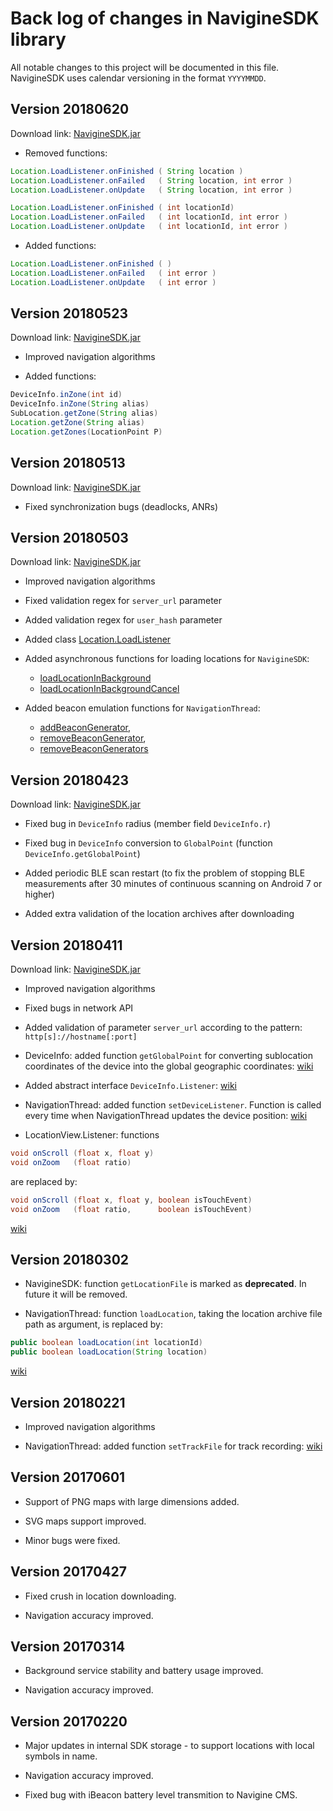 # Back log of changes in NavigineSDK library

All notable changes to this project will be documented in this file. NavigineSDK
uses calendar versioning in the format `YYYYMMDD`.

## Version 20180620
Download link: [NavigineSDK.jar](https://github.com/Navigine/Android-SDK/raw/master/libs/NavigineSDK.jar)

* Removed functions:
```java
Location.LoadListener.onFinished ( String location )
Location.LoadListener.onFailed   ( String location, int error )
Location.LoadListener.onUpdate   ( String location, int error )

Location.LoadListener.onFinished ( int locationId)
Location.LoadListener.onFailed   ( int locationId, int error )
Location.LoadListener.onUpdate   ( int locationId, int error )
```

* Added functions:
```java
Location.LoadListener.onFinished ( )
Location.LoadListener.onFailed   ( int error )
Location.LoadListener.onUpdate   ( int error )
```

## Version 20180523
Download link: [NavigineSDK.jar](https://github.com/Navigine/Android-SDK/blob/2f46c63ff66b60d34de2be3490a2ab1820d83d91/libs/NavigineSDK.jar?raw=true)

* Improved navigation algorithms

* Added functions:
```java
DeviceInfo.inZone(int id)
DeviceInfo.inZone(String alias)
SubLocation.getZone(String alias)
Location.getZone(String alias)
Location.getZones(LocationPoint P) 
```

## Version 20180513
Download link: [NavigineSDK.jar](https://github.com/Navigine/Android-SDK/blob/f1c725d4b138351002001fed7e48d428d765466b/libs/NavigineSDK.jar?raw=true)

* Fixed synchronization bugs (deadlocks, ANRs)

## Version 20180503
Download link: [NavigineSDK.jar](https://github.com/Navigine/Android-SDK/blob/5a74248a388685f5532976482162b1c5124dc253/NavigineSDK/NavigineSDK.jar?raw=true)

* Improved navigation algorithms

* Fixed validation regex for `server_url` parameter

* Added validation regex for `user_hash` parameter

* Added class [Location.LoadListener](https://github.com/Navigine/Android-SDK/wiki/Class-Location.LoadListener)

* Added asynchronous functions for loading locations for `NavigineSDK`:
  * [loadLocationInBackground](https://github.com/Navigine/Android-SDK/wiki/Class-NavigineSDK#function-loadlocationinbackground)
  * [loadLocationInBackgroundCancel](https://github.com/Navigine/Android-SDK/wiki/Class-NavigineSDK#function-loadlocationinbackgroundCancel)

* Added beacon emulation functions for `NavigationThread`:
  * [addBeaconGenerator](https://github.com/Navigine/Android-SDK/wiki/Class-NavigationThread#function-addbeacongenerator),
  * [removeBeaconGenerator](https://github.com/Navigine/Android-SDK/wiki/Class-NavigationThread#function-removebeacongenerator),
  * [removeBeaconGenerators](https://github.com/Navigine/Android-SDK/wiki/Class-NavigationThread#function-removebeacongenerators)

## Version 20180423
Download link: [NavigineSDK.jar](https://github.com/Navigine/Android-SDK/blob/b9eb40e39166ab873490ef09a8a602863559d466/NavigineSDK/NavigineSDK.jar?raw=true)

* Fixed bug in `DeviceInfo` radius (member field `DeviceInfo.r`)

* Fixed bug in `DeviceInfo` conversion to `GlobalPoint` (function `DeviceInfo.getGlobalPoint`)

* Added periodic BLE scan restart (to fix the problem of stopping BLE measurements after 30 minutes of continuous scanning on Android 7 or higher)

* Added extra validation of the location archives after downloading

## Version 20180411
Download link: [NavigineSDK.jar](https://github.com/Navigine/Android-SDK/raw/d4c0e75ed5b40c266da4561f91a9f1070fd3196c/NavigineSDK/NavigineSDK.jar)

* Improved navigation algorithms

* Fixed bugs in network API

* Added validation of parameter `server_url` according to the pattern:
`http[s]://hostname[:port]`

* DeviceInfo: added function `getGlobalPoint` for converting sublocation
coordinates of the device into the global geographic coordinates:
[wiki](https://github.com/Navigine/Android-SDK/wiki/Class-DeviceInfo#function-getglobalpoint)

* Added abstract interface `DeviceInfo.Listener`:
[wiki](https://github.com/Navigine/Android-SDK/wiki/Class-DeviceInfo.Listener)

* NavigationThread: added function `setDeviceListener`. Function is called every time when NavigationThread updates the device position: [wiki](https://github.com/Navigine/Android-SDK/wiki/Class-NavigationThread#function-setdevicelistener)

* LocationView.Listener: functions
```java
void onScroll (float x, float y)
void onZoom   (float ratio)
```
are replaced by:
```java
void onScroll (float x, float y, boolean isTouchEvent)
void onZoom   (float ratio,      boolean isTouchEvent)
```

[wiki](https://github.com/Navigine/Android-SDK/wiki/Class-LocationView.Listener)

## Version 20180302

* NavigineSDK: function `getLocationFile` is marked as **deprecated**. In future it
will be removed.

* NavigationThread: function `loadLocation`, taking the location archive file
path as argument, is replaced by:
```java
public boolean loadLocation(int locationId)
public boolean loadLocation(String location)
```

[wiki](https://github.com/Navigine/Android-SDK/wiki/Class-NavigationThread#function-loadlocation)

## Version 20180221

* Improved navigation algorithms

* NavigationThread: added function `setTrackFile` for track recording:
[wiki](https://github.com/Navigine/Android-SDK/wiki/Class-NavigationThread#function-settrackfile)

## Version 20170601

* Support of PNG maps with large dimensions added.

* SVG maps support improved.

* Minor bugs were fixed.

## Version 20170427

* Fixed crush in location downloading.

* Navigation accuracy improved.

## Version 20170314

* Background service stability and battery usage improved.

* Navigation accuracy improved.

## Version 20170220

* Major updates in internal SDK storage - to support locations with local symbols in name.

* Navigation accuracy improved.

* Fixed bug with iBeacon battery level transmition to Navigine CMS.
